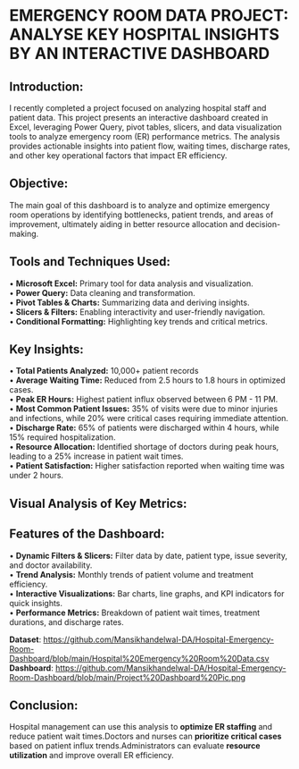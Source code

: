 # EMERGENCY ROOM DATA PROJECT: ANALYSE KEY HOSPITAL INSIGHTS BY AN INTERACTIVE DASHBOARD
## Introduction:
I recently completed a project focused on analyzing hospital staff and patient data. This project presents an interactive dashboard created in Excel, leveraging Power Query, pivot tables, slicers, and data visualization tools to analyze emergency room (ER) performance metrics. The analysis provides actionable insights into patient flow, waiting times, discharge rates, and other key operational factors that impact ER efficiency.
## Objective:
The main goal of this dashboard is to analyze and optimize emergency room operations by identifying bottlenecks, patient trends, and areas of improvement, ultimately aiding in better resource allocation and decision-making.
## Tools and Techniques Used:
•	**Microsoft Excel:** Primary tool for data analysis and visualization.<br>
•	**Power Query:** Data cleaning and transformation.<br>
•	**Pivot Tables & Charts:** Summarizing data and deriving insights.<br>
•	**Slicers & Filters:** Enabling interactivity and user-friendly navigation.<br>
•	**Conditional Formatting:** Highlighting key trends and critical metrics.<br>
## Key Insights: 
•	**Total Patients Analyzed:** 10,000+ patient records<br>
•	**Average Waiting Time:** Reduced from 2.5 hours to 1.8 hours in optimized cases.<br>
•	**Peak ER Hours:** Highest patient influx observed between 6 PM - 11 PM.<br>
•	**Most Common Patient Issues:** 35% of visits were due to minor injuries and infections, while 20% were critical cases requiring immediate attention.<br>
•	**Discharge Rate:** 65% of patients were discharged within 4 hours, while 15% required hospitalization.<br>
•	**Resource Allocation:** Identified shortage of doctors during peak hours, leading to a 25% increase in patient wait times.<br>
•	**Patient Satisfaction:** Higher satisfaction reported when waiting time was under 2 hours.<br>
## Visual Analysis of Key Metrics:

## Features of the Dashboard:
•	**Dynamic Filters & Slicers:** Filter data by date, patient type, issue severity, and doctor availability.<br>
•	**Trend Analysis:** Monthly trends of patient volume and treatment efficiency.<br>
•	**Interactive Visualizations:** Bar charts, line graphs, and KPI indicators for quick insights.<br>
•	**Performance Metrics:** Breakdown of patient wait times, treatment durations, and discharge rates.<br>

   **Dataset**: https://github.com/Mansikhandelwal-DA/Hospital-Emergency-Room-Dashboard/blob/main/Hospital%20Emergency%20Room%20Data.csv<br> 
   **Dashboard**: https://github.com/Mansikhandelwal-DA/Hospital-Emergency-Room-Dashboard/blob/main/Project%20Dashboard%20Pic.png<br>
## Conclusion:
Hospital management can use this analysis to **optimize ER staffing** and reduce patient wait times.Doctors and nurses can **prioritize critical cases** based on patient influx trends.Administrators can evaluate **resource utilization** and improve overall ER efficiency.










